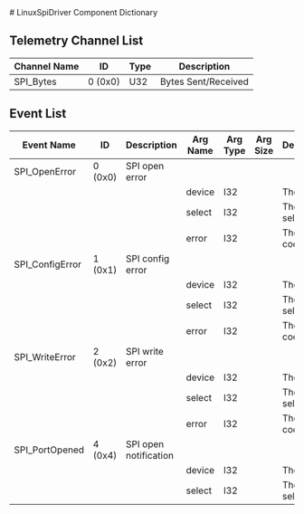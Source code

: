 <title>LinuxSpiDriver Component Dictionary</title>
# LinuxSpiDriver Component Dictionary


## Telemetry Channel List

|Channel Name|ID|Type|Description|
|---|---|---|---|
|SPI_Bytes|0 (0x0)|U32|Bytes Sent/Received|

## Event List

|Event Name|ID|Description|Arg Name|Arg Type|Arg Size|Description
|---|---|---|---|---|---|---|
|SPI_OpenError|0 (0x0)|SPI open error| | | | |
| | | |device|I32||The device|    
| | | |select|I32||The chip select|    
| | | |error|I32||The error code|    
|SPI_ConfigError|1 (0x1)|SPI config error| | | | |
| | | |device|I32||The device|    
| | | |select|I32||The chip select|    
| | | |error|I32||The error code|    
|SPI_WriteError|2 (0x2)|SPI write error| | | | |
| | | |device|I32||The device|    
| | | |select|I32||The chip select|    
| | | |error|I32||The error code|    
|SPI_PortOpened|4 (0x4)|SPI open notification| | | | |
| | | |device|I32||The device|    
| | | |select|I32||The chip select|    
